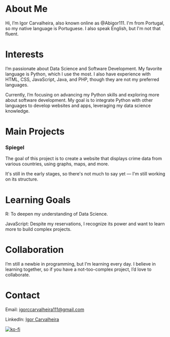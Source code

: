 # About Me

Hi, I’m Igor Carvalheira, also known online as @Abigor111. I'm from Portugal, so my native language is Portuguese. I also speak English, but I'm not that fluent.

# Interests

I’m passionate about Data Science and Software Development. My favorite language is Python, which I use the most. I also have experience with HTML, CSS, JavaScript, Java, and PHP, though they are not my preferred languages.

Currently, I’m focusing on advancing my Python skills and exploring more about software development. My goal is to integrate Python with other languages to develop websites and apps, leveraging my data science knowledge.

# Main Projects

### Spiegel

The goal of this project is to create a website that displays crime data from various countries, using graphs, maps, and more.

It's still in the early stages, so there's not much to say yet — I'm still working on its structure.

# Learning Goals

R: To deepen my understanding of Data Science.

JavaScript: Despite my reservations, I recognize its power and want to learn more to build complex projects.

# Collaboration

I’m still a newbie in programming, but I’m learning every day. I believe in learning together, so if you have a not-too-complex project, I’d love to collaborate.
# Contact

Email: igorccarvalheira111@gmail.com

LinkedIn: [Igor Carvalheira](https://www.linkedin.com/in/igor-carvalheira-332417240/) 

[![ko-fi](https://ko-fi.com/img/githubbutton_sm.svg)](https://ko-fi.com/Y8Y11IZUOJ)
<!---
Abigor111/Abigor111 is a ✨ special ✨ repository because its `README.md` (this file) appears on your GitHub profile.
You can click the Preview link to take a look at your changes.
--->
